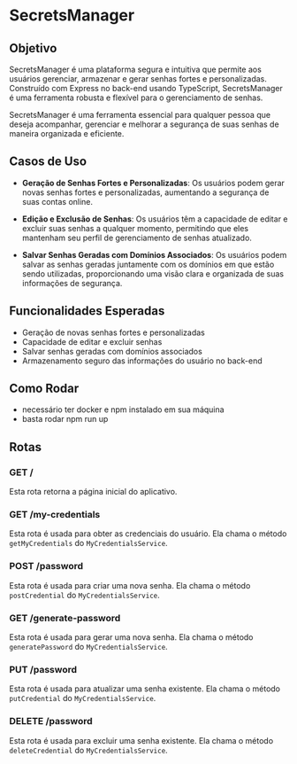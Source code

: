 # SecretsManager

## Objetivo

SecretsManager é uma plataforma segura e intuitiva que permite aos usuários gerenciar, armazenar e gerar senhas fortes e personalizadas. Construído com Express no back-end usando TypeScript, SecretsManager é uma ferramenta robusta e flexível para o gerenciamento de senhas.

SecretsManager é uma ferramenta essencial para qualquer pessoa que deseja acompanhar, gerenciar e melhorar a segurança de suas senhas de maneira organizada e eficiente.

## Casos de Uso

- **Geração de Senhas Fortes e Personalizadas**: Os usuários podem gerar novas senhas fortes e personalizadas, aumentando a segurança de suas contas online.

- **Edição e Exclusão de Senhas**: Os usuários têm a capacidade de editar e excluir suas senhas a qualquer momento, permitindo que eles mantenham seu perfil de gerenciamento de senhas atualizado.

- **Salvar Senhas Geradas com Domínios Associados**: Os usuários podem salvar as senhas geradas juntamente com os domínios em que estão sendo utilizadas, proporcionando uma visão clara e organizada de suas informações de segurança.

## Funcionalidades Esperadas

- Geração de novas senhas fortes e personalizadas
- Capacidade de editar e excluir senhas
- Salvar senhas geradas com domínios associados
- Armazenamento seguro das informações do usuário no back-end

## Como Rodar

- necessário ter docker e npm instalado em sua máquina
- basta rodar npm run up

## Rotas

### GET /

Esta rota retorna a página inicial do aplicativo.

### GET /my-credentials

Esta rota é usada para obter as credenciais do usuário. Ela chama o método `getMyCredentials` do `MyCredentialsService`.

### POST /password

Esta rota é usada para criar uma nova senha. Ela chama o método `postCredential` do `MyCredentialsService`.

### GET /generate-password

Esta rota é usada para gerar uma nova senha. Ela chama o método `generatePassword` do `MyCredentialsService`.

### PUT /password

Esta rota é usada para atualizar uma senha existente. Ela chama o método `putCredential` do `MyCredentialsService`.

### DELETE /password

Esta rota é usada para excluir uma senha existente. Ela chama o método `deleteCredential` do `MyCredentialsService`.
